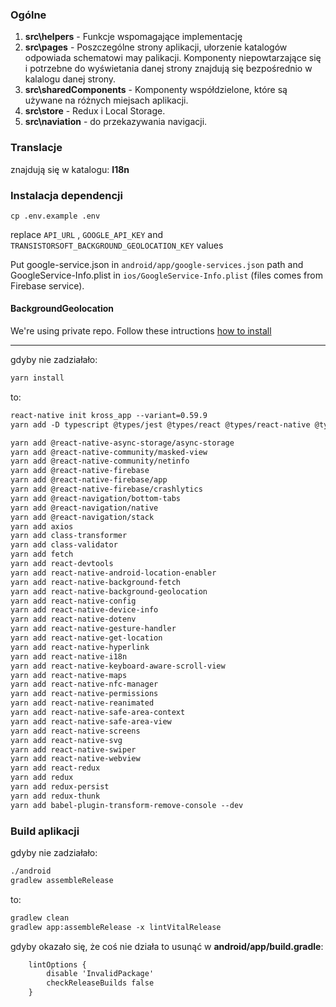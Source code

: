 ### Ogólne

1. __src\helpers__ - Funkcje wspomagające implementację
2. __src\pages__ - Poszczególne strony aplikacji, ułorzenie katalogów odpowiada schematowi may palikacji. Komponenty niepowtarzające się i potrzebne do wyświetania danej strony znajdują się bezpośrednio w kalalogu danej strony.
3. __src\sharedComponents__ - Komponenty współdzielone, które są używane na różnych miejsach aplikacji.
4. __src\store__ - Redux i Local Storage.
5. __src\naviation__ - do przekazywania navigacji.


### Translacje

znajdują się w katalogu: __I18n__


### Instalacja dependencji

```
cp .env.example .env
```
replace `API_URL` , `GOOGLE_API_KEY` and `TRANSISTORSOFT_BACKGROUND_GEOLOCATION_KEY` values

Put google-service.json in `android/app/google-services.json` path and GoogleService-Info.plist in `ios/GoogleService-Info.plist` (files comes from Firebase service).

#### BackgroundGeolocation

We're using private repo. Follow these intructions [how to install](https://github.com/transistorsoft/react-native-background-geolocation-android/wiki/Migrating-your-installation-from-Public-package-to-Private-repo:)

---

gdyby nie zadziałało:
```html
yarn install
```

to:
```html
react-native init kross_app --variant=0.59.9 
yarn add -D typescript @types/jest @types/react @types/react-native @types/react-test-renderer

yarn add @react-native-async-storage/async-storage
yarn add @react-native-community/masked-view
yarn add @react-native-community/netinfo
yarn add @react-native-firebase
yarn add @react-native-firebase/app
yarn add @react-native-firebase/crashlytics
yarn add @react-navigation/bottom-tabs
yarn add @react-navigation/native
yarn add @react-navigation/stack
yarn add axios
yarn add class-transformer
yarn add class-validator
yarn add fetch
yarn add react-devtools
yarn add react-native-android-location-enabler
yarn add react-native-background-fetch
yarn add react-native-background-geolocation
yarn add react-native-config
yarn add react-native-device-info
yarn add react-native-dotenv
yarn add react-native-gesture-handler
yarn add react-native-get-location
yarn add react-native-hyperlink
yarn add react-native-i18n
yarn add react-native-keyboard-aware-scroll-view
yarn add react-native-maps
yarn add react-native-nfc-manager
yarn add react-native-permissions
yarn add react-native-reanimated
yarn add react-native-safe-area-context
yarn add react-native-safe-area-view
yarn add react-native-screens
yarn add react-native-svg
yarn add react-native-swiper
yarn add react-native-webview
yarn add react-redux
yarn add redux
yarn add redux-persist
yarn add redux-thunk
yarn add babel-plugin-transform-remove-console --dev
```


### Build aplikacji

gdyby nie zadziałało:
```html
./android
gradlew assembleRelease
```

to:
```html
gradlew clean
gradlew app:assembleRelease -x lintVitalRelease
```

gdyby okazało się, że coś nie działa to usunąć w __android/app/build.gradle__:
```html
    lintOptions {
        disable 'InvalidPackage'
        checkReleaseBuilds false
    }
```

